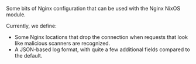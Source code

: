 Some bits of Nginx configuration that can be used with the Nginx NixOS module.

Currently, we define:

- Some Nginx locations that drop the connection when requests that look like
  malicious scanners are recognized.
- A JSON-based log format, with quite a few additional fields compared to the
  default.
